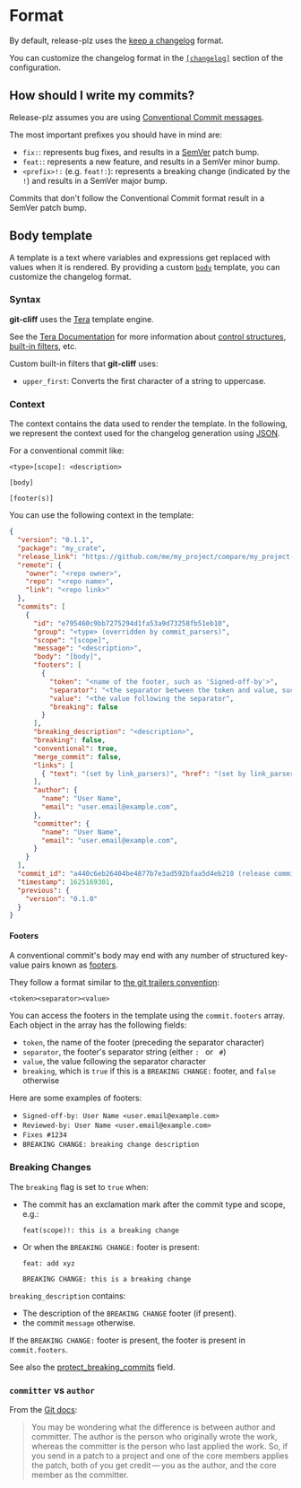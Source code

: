 # Format

By default, release-plz uses the
[keep a changelog](https://keepachangelog.com/en/1.1.0/) format.

You can customize the changelog format in the [`[changelog]`](../config.md#the-changelog-section)
section of the configuration.

## How should I write my commits?

Release-plz assumes you are using [Conventional Commit messages](https://www.conventionalcommits.org/).

The most important prefixes you should have in mind are:

- `fix:`: represents bug fixes, and results in a [SemVer](https://semver.org/)
  patch bump.
- `feat:`: represents a new feature, and results in a SemVer minor bump.
- `<prefix>!:` (e.g. `feat!:`): represents a breaking change
  (indicated by the `!`) and results in a SemVer major bump.

Commits that don't follow the Conventional Commit format result in a SemVer patch bump.

## Body template

A template is a text where variables and expressions get replaced with values when it is rendered.
By providing a custom [`body`](../config.md#the-body-field) template, you can customize the
changelog format.

### Syntax

**git-cliff** uses the [Tera](https://keats.github.io/tera/) template engine.

See the [Tera Documentation](https://keats.github.io/tera/docs/#templates) for more information
about [control structures](https://keats.github.io/tera/docs/#control-structures),
[built-in filters](https://keats.github.io/tera/docs/#built-ins), etc.

Custom built-in filters that **git-cliff** uses:

- `upper_first`: Converts the first character of a string to uppercase.

### Context

The context contains the data used to render the template.
In the following, we represent the context used for the
changelog generation using [JSON](https://en.wikipedia.org/wiki/JSON).

For a conventional commit like:

```text
<type>[scope]: <description>

[body]

[footer(s)]
```

You can use the following context in the template:

```json
{
  "version": "0.1.1",
  "package": "my_crate",
  "release_link": "https://github.com/me/my_project/compare/my_project-v0.1.0...my_project-v0.1.1",
  "remote": {
    "owner": "<repo owner>",
    "repo": "<repo name>",
    "link": "<repo link>"
  },
  "commits": [
    {
      "id": "e795460c9bb7275294d1fa53a9d73258fb51eb10",
      "group": "<type> (overridden by commit_parsers)",
      "scope": "[scope]",
      "message": "<description>",
      "body": "[body]",
      "footers": [
        {
          "token": "<name of the footer, such as 'Signed-off-by'>",
          "separator": "<the separator between the token and value, such as ':'>",
          "value": "<the value following the separator",
          "breaking": false
        }
      ],
      "breaking_description": "<description>",
      "breaking": false,
      "conventional": true,
      "merge_commit": false,
      "links": [
        { "text": "(set by link_parsers)", "href": "(set by link_parsers)" }
      ],
      "author": {
        "name": "User Name",
        "email": "user.email@example.com",
      },
      "committer": {
        "name": "User Name",
        "email": "user.email@example.com",
      }
    }
  ],
  "commit_id": "a440c6eb26404be4877b7e3ad592bfaa5d4eb210 (release commit)",
  "timestamp": 1625169301,
  "previous": {
    "version": "0.1.0"
  }
}
```

#### Footers

A conventional commit's body may end with any number of structured key-value pairs known as
[footers](https://www.conventionalcommits.org/en/v1.0.0/#specification).

They follow a format similar to [the git trailers convention](https://git-scm.com/docs/git-interpret-trailers):

```text
<token><separator><value>
```

You can access the footers in the template using the `commit.footers` array.
Each object in the array has the following fields:

- `token`, the name of the footer (preceding the separator character)
- `separator`, the footer's separator string (either `: ` or ` #`) <!-- markdownlint-disable MD038 -->
- `value`, the value following the separator character
- `breaking`, which is `true` if this is a `BREAKING CHANGE:` footer, and `false` otherwise

Here are some examples of footers:

- `Signed-off-by: User Name <user.email@example.com>`
- `Reviewed-by: User Name <user.email@example.com>`
- `Fixes #1234`
- `BREAKING CHANGE: breaking change description`

### Breaking Changes

The `breaking` flag is set to `true` when:

- The commit has an exclamation mark after the commit type and scope, e.g.:

  ```text
  feat(scope)!: this is a breaking change
  ```

- Or when the `BREAKING CHANGE:` footer is present:

  ```text
  feat: add xyz

  BREAKING CHANGE: this is a breaking change
  ```

`breaking_description` contains:

- The description of the `BREAKING CHANGE` footer (if present).
- the commit `message` otherwise.

If the `BREAKING CHANGE:` footer is present, the footer is present in `commit.footers`.

See also the [protect_breaking_commits](../config.md#the-protect_breaking_commits-field) field.

### `committer` vs `author`

From the [Git docs](https://git-scm.com/book/en/v2/Git-Basics-Viewing-the-Commit-History):

> You may be wondering what the difference is between author and committer.
> The author is the person who originally wrote the work, whereas the committer is the person who
> last applied the work.
> So, if you send in a patch to a project and one of the core members applies the patch,
> both of you get credit — you as the author, and the core member as the committer.
